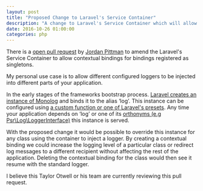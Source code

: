 ```yaml
---
layout: post
title: "Proposed Change to Laravel's Service Container"
description: "A change to Laravel's Service Container which will allow contextual Monolog configurations"
date: 2016-10-26 01:00:00
categories: php
---
```

There is a [open pull request](https://github.com/laravel/framework/pull/15637#issuecomment-256395394) by 
[Jordan Pittman](https://github.com/thecrypticace) to amend the Laravel's Service Container to allow contextual 
bindings for bindings registered as singletons.  

My personal use case is to allow different configured loggers to be injected into different parts of your application.  

In the early stages of the frameworks bootstrap process. 
[Laravel creates an instance of Monolog](https://github.com/laravel/framework/blob/5.3/src/Illuminate/Foundation/Bootstrap/ConfigureLogging.php#L41) 
and binds it to the alias ‘log’. This instance can be configured using [a custom function or one of Laravel's presets](https://laravel.com/docs/5.3/errors#configuration). 
Any time your application depends on ‘log’ or one of its [orthonyms (e.g Psr\Log\LoggerInterface)](https://github.com/laravel/framework/blob/5.3/src/Illuminate/Foundation/Application.php#L1093) 
this instance is served.  

With the proposed change it would be possible to override this instance for any class using the container to inject a 
logger. By creating a contextual binding we could increase the logging level of a particular class or redirect log messages 
to a different recipient without affecting the rest of the application. Deleting the contextual binding for the class would 
then see it resume with the standard logger.  

I believe this Taylor Otwell or his team are currently reviewing this pull request.
